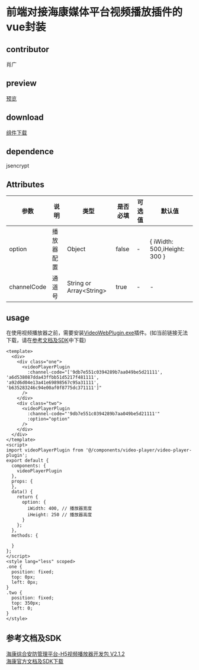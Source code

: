 # 前端对接海康媒体平台视频播放插件的vue封装
## contributor
肖广
## preview
[预览](./#/components/video-player-plugin)
## download
[组件下载](./components/hikvision-video-player-plugin.zip)
## dependence
jsencrypt

## Attributes
| 参数 |	说明 |类型 |是否必填	| 可选值 | 默认值 |
| ---- | ---- |---- | ----   |----  |  --- |
| option | 播放器配置 | Object | false | -  |  { iWidth: 500,iHeight: 300 } |
| channelCode | 通道号 | String or Array\<String\> | true | -  |  - |
## usage
在使用视频播放器之前，需要安装[VideoWebPlugin.exe](https://open.hikvision.com/fileserver/filesonline/%E8%A7%86%E9%A2%91WEB%E6%8F%92%E4%BB%B6_Win32_V1.5.2_build202109161510_20210916161718.rar)插件。(如当前链接无法下载，请在[参考文档及SDK](#document-and-sdk)中下载)
```vue
<template>
  <div>
    <div class="one">
      <videoPlayerPlugin
        :channel-code="['9db7e551c0394289b7aa049be5d21111', 'a6d538087dda43ffbb51d5217f481111', 'a92d6d04e13a41e69898567c95a31111', 'b635283246c94e00af0f8775dc371111']"
      />
    </div>
    <div class="two">
      <videoPlayerPlugin
        :channel-code="'9db7e551c0394289b7aa049be5d21111'"
        :option="option"
      />
    </div>
  </div>
</template>
<script>
import videoPlayerPlugin from '@/components/video-player/video-player-plugin';
export default {
  components: {
    videoPlayerPlugin
  },
  props: {
  },
  data() {
    return {
      option: {
        iWidth: 400, // 播放器宽度
        iHeight: 250 // 播放器高度
      }
    };
  },
  methods: {
      
  }
};
</script>
<style lang="less" scoped>
.one {
  position: fixed;
  top: 0px;
  left: 0px;
}
.two {
  position: fixed;
  top: 350px;
  left: 0;
}
</style>

```
## <span id="document-and-sdk">参考文档及SDK</span>
[海康综合安防管理平台-H5视频播放器开发包 V2.1.2](https://open.hikvision.com/download/5c67f1e2f05948198c909700?type=10)  
[海康官方文档及SDK下载](https://open.hikvision.com/fileserver/filesonline/%E8%A7%86%E9%A2%91WEB%E6%8F%92%E4%BB%B6_Win32_V1.5.2_build202109161510_20210916161718.rar)
